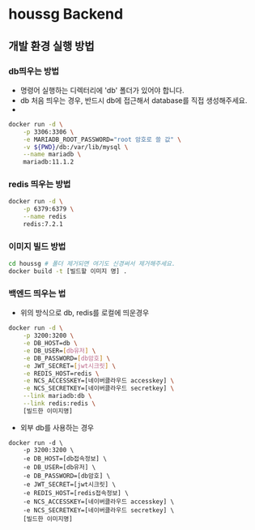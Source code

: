 # houssg Backend

## 개발 환경 실행 방법

### db띄우는 방법

- 명령어 실행하는 디렉터리에 'db' 폴더가 있어야 합니다.
- db 처음 띄우는 경우, 반드시 db에 접근해서 database를 직접 생성해주세요.
- 
```bash
docker run -d \
    -p 3306:3306 \
    -e MARIADB_ROOT_PASSWORD="root 암호로 쓸 값" \
    -v ${PWD}/db:/var/lib/mysql \
    --name mariadb \
    mariadb:11.1.2
```

### redis 띄우는 방법

```bash
docker run -d \
    -p 6379:6379 \
    --name redis
    redis:7.2.1
```

### 이미지 빌드 방법

```bash
cd houssg # 폴더 제거되면 여기도 신경써서 제거해주세요.
docker build -t [빌드할 이미지 명] .
```

### 백엔드 띄우는 법

- 위의 방식으로 db, redis를 로컬에 띄운경우
```bash
docker run -d \
    -p 3200:3200 \
    -e DB_HOST=db \
    -e DB_USER=[db유저] \
    -e DB_PASSWORD=[db암호] \
    -e JWT_SECRET=[jwt시크릿] \
    -e REDIS_HOST=redis \
    -e NCS_ACCESSKEY=[네이버클라우드 accesskey] \
    -e NCS_SECRETKEY=[네이버클라우드 secretkey] \
    --link mariadb:db \
    --link redis:redis \
    [빌드한 이미지명]
```

- 외부 db를 사용하는 경우
```
docker run -d \
    -p 3200:3200 \
    -e DB_HOST=[db접속정보] \
    -e DB_USER=[db유저] \
    -e DB_PASSWORD=[db암호] \
    -e JWT_SECRET=[jwt시크릿] \
    -e REDIS_HOST=[redis접속정보] \
    -e NCS_ACCESSKEY=[네이버클라우드 accesskey] \
    -e NCS_SECRETKEY=[네이버클라우드 secretkey] \
    [빌드한 이미지명]
```